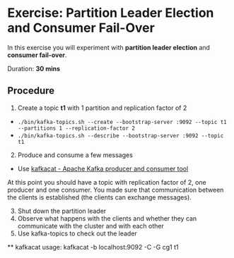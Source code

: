 # Exercise: Partition Leader Election and Consumer Fail-Over

In this exercise you will experiment with **partition leader election** and **consumer fail-over**.

Duration: **30 mins**


## Procedure

1. Create a topic **t1** with 1 partition and replication factor of 2
  * `./bin/kafka-topics.sh --create --bootstrap-server :9092 --topic t1 --partitions 1 --replication-factor 2`
  * `./bin/kafka-topics.sh --describe --bootstrap-server :9092 --topic t1`
2. Produce and consume a few messages
  * Use [kafkacat - Apache Kafka producer and consumer tool](https://github.com/edenhill/kafkacat)

At this point you should have a topic with replication factor of 2, one producer and one consumer. You made sure that communication between the clients is established (the clients can exchange messages).

3. Shut down the partition leader
4. Observe what happens with the clients and whether they can communicate with the cluster and with each other
5. Use kafka-topics to check out the leader

** kafkacat usage: kafkacat -b localhost:9092 -C -G cg1 t1
